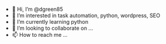 - 👋 Hi, I’m @dgreen85
- 👀 I’m interested in task automation, python, wordpress, SEO
- 🌱 I’m currently learning python
- 💞️ I’m looking to collaborate on ...
- 📫 How to reach me ...

<!---
dgreen85/dgreen85 is a ✨ special ✨ repository because its `README.md` (this file) appears on your GitHub profile.
You can click the Preview link to take a look at your changes.
--->

